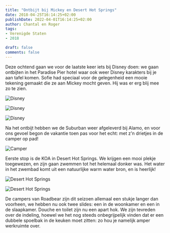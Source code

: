 ```yaml
---
title: "Ontbijt bij Mickey en Desert Hot Springs"
date: 2018-04-25T16:14:25+02:00
publishDate: 2022-04-01T16:14:25+02:00
author: Chantal en Roger
tags:
- Verenigde Staten
- 2018

draft: false
comments: false
---
```


Deze ochtend gaan we voor de laatste keer iets bij Disney doen: we gaan ontbijten in het Paradise Pier hotel waar ook weer Disney karakters bij je aan tafel komen. Sofie had speciaal voor de gelegenheid een mooie tekening gemaakt die ze aan Mickey mocht geven. Hij was er erg blij mee zo te zien.

![Disney](./images/IMG_3667[4].jpg)

![Disney](./images/EVNTPCH_TABLE001_20180425_411224908170[4].jpg)

![Disney](./images/IMG_4406[4].jpg)

Na het ontbijt hebben we de Suburban weer afgeleverd bij Alamo, en voor ons gevoel begon de vakantie toen pas voor het echt: met z'n drietjes in de camper op pad!

![Camper](./images/IMG_3731[4].jpg)

Eerste stop is de KOA in Desert Hot Springs. We krijgen een mooi plekje toegewezen, en zijn gaan zwemmen tot het helemaal donker was. Het water in het zwembad komt uit een natuurlijke warm water bron, en is heerlijk!

![Desert Hot Springs](./images/IMG_3740[4].jpg)

![Desert Hot Springs](./images/P1080351[4].jpg)

De campers van Roadbear zijn dit seizoen allemaal een stukje langer dan voorheen, we hebben nu ook twee slides: een in de woonkamer en een in de slaapkamer. Douche en toilet zijn nu een apart hok. We zijn tevreden over de indeling, hoewel we het nog steeds onbegrijpelijk vinden dat er een dubbele spoelbak in de keuken moet zitten: zo hou je namelijk amper werkruimte over.
